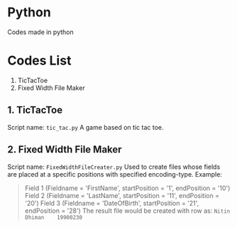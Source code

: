 # Python
Codes made in python


# Codes List
1. TicTacToe
2. Fixed Width File Maker

## 1. TicTacToe
  Script name: `tic_tac.py`
  A game based on tic tac toe.
  

## 2. Fixed Width File Maker
  Script name: `FixedWidthFileCreater.py`
  Used to create files whose fields are placed at a specific positions with specified encoding-type.
  Example:
  > Field 1 (Fieldname = 'FirstName', startPosition = '1', endPosition = '10')
  > Field 2 (Fieldname = 'LastName', startPosition = '11', endPosition = '20')
  > Field 3 (Fieldname = 'DateOfBirth', startPosition = '21', endPosition = '28')
  The result file would be created with row as:
  `Nitin     Dhiman    19900230`
  
  
